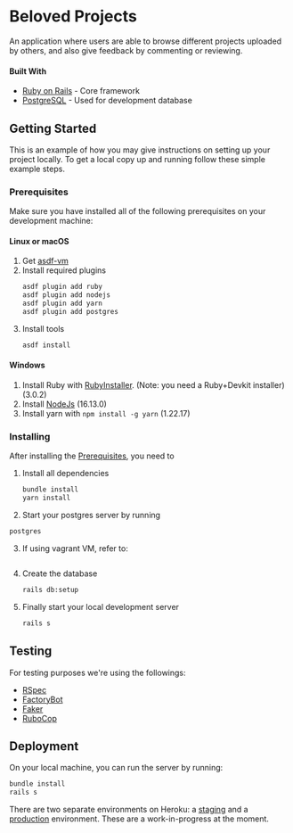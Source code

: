 # Beloved Projects
An application where users are able to browse different projects uploaded by others, and also give feedback by commenting or reviewing.
#### Built With
- [Ruby on Rails](https://rubyonrails.org/) - Core framework
- [PostgreSQL](https://www.postgresql.org/) - Used for development database
## Getting Started
This is an example of how you may give instructions on setting up your project locally. To get a local copy up and running follow these simple example steps.
### Prerequisites
Make sure you have installed all of the following prerequisites on your development machine:
#### Linux or macOS
1. Get [asdf-vm](https://asdf-vm.com/#/core-manage-asdf)
2. Install required plugins
    ```bash
    asdf plugin add ruby
    asdf plugin add nodejs
    asdf plugin add yarn
    asdf plugin add postgres
    ```
3. Install tools
   ```bash
   asdf install
   ```
#### Windows
1. Install Ruby with [RubyInstaller](https://rubyinstaller.org/downloads/archives/). (Note: you need a Ruby+Devkit installer) (3.0.2)
2. Install [NodeJs](https://nodejs.org/en/download/releases/) (16.13.0)
3. Install yarn with `npm install -g yarn` (1.22.17)
### Installing
After installing the [Prerequisites](#prerequisites), you need to

1. Install all dependencies
    ```bash
    bundle install
    yarn install
    ```
2. Start your postgres server by running
```bash
postgres
```
3. If using vagrant VM, refer to:
   ```https://github.com/smashedtoatoms/asdf-postgres#run
   ```
4. Create the database
    ```bash
    rails db:setup
    ```
5. Finally start your local development server
    ```bash
    rails s
    ```

## Testing

For testing purposes we're using the followings:
* [RSpec](https://github.com/rspec/rspec-rails)
* [FactoryBot](https://github.com/thoughtbot/factory_bot_rails)
* [Faker](https://github.com/faker-ruby/faker)
* [RuboCop](https://github.com/rubocop/rubocop-rails)

## Deployment
On your local machine, you can run the server by running:
```bash
bundle install
rails s
```
There are two separate environments on Heroku: a [staging](https://staging.beloved-projects.herokuapp.com) and a [production](https://app.beloved-projects.herokuapp.com) environment. These are a work-in-progress at the moment.